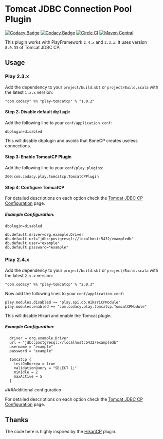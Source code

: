 # Tomcat JDBC Connection Pool Plugin

[![Codacy Badge](https://api.codacy.com/project/badge/grade/b67192ff30fb48bdb4aab2abb486ad26)](https://www.codacy.com/app/Codacy/play-tomcatcp)
[![Codacy Badge](https://api.codacy.com/project/badge/coverage/b67192ff30fb48bdb4aab2abb486ad26)](https://www.codacy.com/app/Codacy/play-tomcatcp)
[![Circle CI](https://circleci.com/gh/codacy/play-tomcatcp.svg?style=shield&circle-token=:circle-token)](https://circleci.com/gh/codacy/play-tomcatcp)
[![Maven Central](https://maven-badges.herokuapp.com/maven-central/com.codacy/play-tomcatcp_2.11/badge.svg)](https://maven-badges.herokuapp.com/maven-central/com.codacy/play-tomcatcp_2.11)

This plugin works with PlayFramework `2.4.x` and `2.3.x`. It uses version `8.0.33` of Tomcat JDBC CP.

## Usage

### Play 2.3.x

Add the dependency to your `project/build.sbt` or `project/Build.scala` with the latest `1.x.x` version:

    "com.codacy" %% "play-tomcatcp" % "1.0.2"

#### Step 2: Disable default `dbplugin`

Add the following line to your `conf/application.conf`:

    dbplugin=disabled

This will disable dbplugin and avoids that BoneCP creates useless connections.

#### Step 3: Enable TomcatCP Plugin

Add the following line to your `conf/play.plugins`:

    200:com.codacy.play.tomcatcp.TomcatCPPlugin

#### Step 4: Configure TomcatCP

For detailed descriptions on each option check the [Tomcat JDBC CP Configuration](https://tomcat.apache.org/tomcat-8.0-doc/jdbc-pool.html#Attributes) page.

##### Example Configuration:

```
dbplugin=disabled

db.default.driver=org.example.Driver
db.default.url="jdbc:postgresql://localhost:5432/exampledb"
db.default.user="example"
db.default.password="example"
```

### Play 2.4.x

Add the dependency to your `project/build.sbt` or `project/Build.scala` with the latest `2.x.x` version:

    "com.codacy" %% "play-tomcatcp" % "2.0.3"

Now add the following lines to your `conf/application.conf`:

    play.modules.disabled += "play.api.db.HikariCPModule"
    play.modules.enabled += "com.codacy.play.tomcatcp.TomcatCPModule"

This will disable Hikari and enable the Tomcat plugin.

##### Example Configuration:

```
  driver = org.example.Driver
  url = "jdbc:postgresql://localhost:5432/exampledb"
  username = "example"
  password = "example"

  tomcatcp {
    testOnBorrow = true
    validationQuery = "SELECT 1;"
    minIdle = 2
    maxActive = 5
  }
```

###Additional configuration

For detailed descriptions on each option check the [Tomcat JDBC CP Configuration](https://tomcat.apache.org/tomcat-8.0-doc/jdbc-pool.html#Attributes) page.

## Thanks

The code here is highly inspired by the [HikariCP](http://edulify.github.io/play-hikaricp.edulify.com/) plugin.
